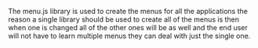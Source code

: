 The menu.js library is used to create the menus for all the applications
the reason a single library should be used to create all of the menus is then when one is changed
all of the other ones will be as well and the end user will not have to learn multiple menus
they can deal with just the single one.